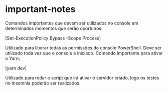 
# important-notes


Comandos importantes que devem ser utilizados no console em determinados momentos que serão oportunos:


[Set-ExecutionPolicy Bypass -Scope Process]

Utilizado para liberar todas as permissões do console PowerShell. Deve ser utilizado toda vez que o console é iniciado. Comando importante para ativar o Yarn;


[yarn dev]

Utilizado para rodar o script que irá ativar o servidor criado, logo os testes no Insomnia poderão ser realizados.